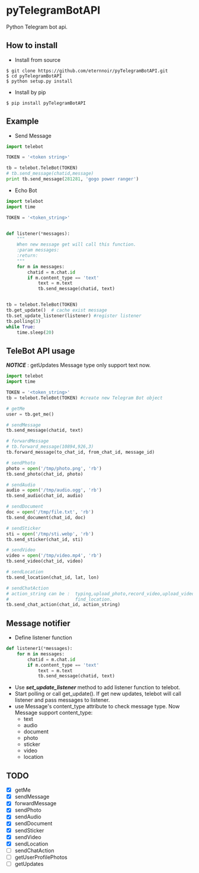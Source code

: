 # pyTelegramBotAPI
Python Telegram bot api.

## How to install

* Install from source

```
$ git clone https://github.com/eternnoir/pyTelegramBotAPI.git
$ cd pyTelegramBotAPI
$ python setup.py install
```

* Install by pip

```
$ pip install pyTelegramBotAPI
```

## Example

* Send Message

```python
import telebot

TOKEN = '<token string>'

tb = telebot.TeleBot(TOKEN)
# tb.send_message(chatid,message)
print tb.send_message(281281, 'gogo power ranger')
```

* Echo Bot

```python
import telebot
import time

TOKEN = '<token_string>'


def listener(*messages):
    """
    When new message get will call this function.
    :param messages:
    :return:
    """
    for m in messages:
        chatid = m.chat.id
        if m.content_type == 'text'
            text = m.text
            tb.send_message(chatid, text)


tb = telebot.TeleBot(TOKEN)
tb.get_update()  # cache exist message
tb.set_update_listener(listener) #register listener
tb.polling(3)
while True:
    time.sleep(20)
```

## TeleBot API usage

***NOTICE*** : getUpdates Message type only support text now.

```python
import telebot
import time

TOKEN = '<token_string>'
tb = telebot.TeleBot(TOKEN)	#create new Telegram Bot object

# getMe
user = tb.get_me()

# sendMessage
tb.send_message(chatid, text)

# forwardMessage
# tb.forward_message(10894,926,3)
tb.forward_message(to_chat_id, from_chat_id, message_id)

# sendPhoto
photo = open('/tmp/photo.png', 'rb')
tb.send_photo(chat_id, photo)

# sendAudio
audio = open('/tmp/audio.ogg', 'rb')
tb.send_audio(chat_id, audio)

# sendDocument
doc = open('/tmp/file.txt', 'rb')
tb.send_document(chat_id, doc)

# sendSticker
sti = open('/tmp/sti.webp', 'rb')
tb.send_sticker(chat_id, sti)

# sendVideo
video = open('/tmp/video.mp4', 'rb')
tb.send_video(chat_id, video)

# sendLocation
tb.send_location(chat_id, lat, lon)

# sendChatAction
# action_string can be :  typing,upload_photo,record_video,upload_video,record_audio,upload_audio,upload_document,
#                         find_location.
tb.send_chat_action(chat_id, action_string)

```

## Message notifier

* Define listener function

```python
def listener1(*messages):
    for m in messages:
        chatid = m.chat.id
        if m.content_type == 'text'
            text = m.text
            tb.send_message(chatid, text)
```

* Use ***set_update_listener*** method to add listener function to telebot.
* Start polling or call get_update(). If get new updates, telebot will call listener and pass messages to listener.
* use Message's content_type attribute to check message type. Now Message support content_type:
  * text
  * audio
  * document
  * photo
  * sticker
  * video
  * location

## TODO

- [x] getMe
- [x] sendMessage
- [x] forwardMessage
- [x] sendPhoto
- [x] sendAudio
- [x] sendDocument
- [x] sendSticker
- [x] sendVideo
- [x] sendLocation
- [ ] sendChatAction
- [ ] getUserProfilePhotos
- [ ] getUpdates
